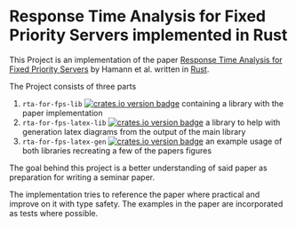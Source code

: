 Response Time Analysis for Fixed Priority Servers implemented in Rust
=====================================================================

This Project is an implementation of the paper [Response Time Analysis for Fixed Priority Servers][1] by Hamann et al.
written in [Rust].

The Project consists of three parts
1. `rta-for-fps-lib` [![crates.io version badge](https://img.shields.io/crates/v/rta-for-fps-lib?style=flat-square)](https://crates.io/crates/rta-for-fps-lib) containing a library with the paper implementation
1. `rta-for-fps-latex-lib` [![crates.io version badge](https://img.shields.io/crates/v/rta-for-fps-lib?style=flat-square)](https://crates.io/crates/rta-for-fps-latex-lib) a library to help with generation latex diagrams from the output of the main library
1. `rta-for-fps-latex-gen` [![crates.io version badge](https://img.shields.io/crates/v/rta-for-fps-lib?style=flat-square)](https://crates.io/crates/rta-for-fps-latex-gen) an example usage of both libraries recreating a few of the papers figures

The goal behind this project is a better understanding of said paper as preparation for writing a seminar paper.

The implementation tries to reference the paper where practical and improve on it with type safety.
The examples in the paper are incorporated as tests where possible.

[Rust]: https://www.rust-lang.org/
[1]: https://doi.org/10.1145/3273905.3273927
